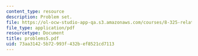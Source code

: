 ```yaml
---
content_type: resource
description: Problem set.
file: https://ol-ocw-studio-app-qa.s3.amazonaws.com/courses/8-325-relativistic-quantum-field-theory-iii-spring-2003/73aa31425b72993f432bef8521cd7113_problems5.pdf
file_type: application/pdf
resourcetype: Document
title: problems5.pdf
uid: 73aa3142-5b72-993f-432b-ef8521cd7113
---
```

